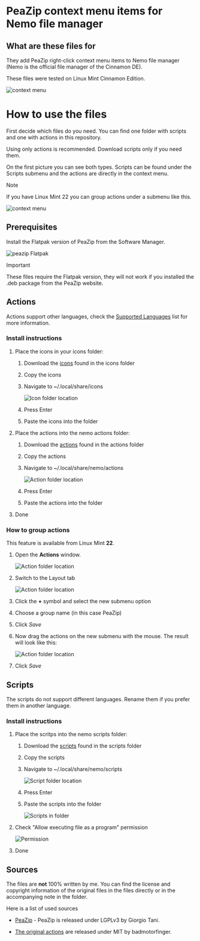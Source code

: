 # PeaZip context menu items for Nemo file manager

## What are these files for

They add PeaZip right-click context menu items to Nemo file manager (Nemo is the official file manager of the Cinnamon DE).

These files were tested on Linux Mint Cinnamon Edition.

![context menu](pictures/Context-menu.png)

# How to use the files

First decide which files do you need. You can find one folder with scripts and one with actions in this repository.

Using only actions is recommended. Download scripts only if you need them.


On the first picture you can see both types. Scripts can be found under the Scripts submenu and the actions are directly in the context menu.

> [!NOTE] 
> If you have Linux Mint 22 you can group actions under a submenu like this.

![context menu](pictures/Action-group.png)

## Prerequisites

Install the Flatpak version of PeaZip from the Software Manager.

![peazip Flatpak](pictures/Flatpak.png)

> [!IMPORTANT]
> These files require the Flatpak version, they will not work if you installed the .deb package from the PeaZip website.

## Actions

Actions support other languages, check the [Supported Languages](Supported_Languages.md) list for more information.

### Install instructions
1. Place the icons in your icons folder:
    1. Download the [icons](https://github.com/xszabo3/peazip-context-menu-items-nemo/tree/main/icons) found in the icons folder

    2. Copy the icons
    3. Navigate to ~/.local/share/icons

        ![Icon folder location](pictures/Icons.png)

    4. Press Enter

    5. Paste the icons into the folder

2. Place the actions into the nemo actions folder:
    1. Download the [actions](https://github.com/xszabo3/peazip-context-menu-items-nemo/tree/main/actions) found in the actions folder

    2. Copy the actions
    3. Navigate to ~/.local/share/nemo/actions

        ![Action folder location](pictures/Actions-folder.png)

    4. Press Enter

    5. Paste the actions into the folder

3. Done

### How to group actions

This feature is available from Linux Mint **22**.

1. Open the **Actions** window.

    ![Action folder location](pictures/Actions-search.png)

2. Switch to the Layout tab

    ![Action folder location](pictures/Actions-window.png)

3. Click the **+** symbol and select the new submenu option
4. Choose a group name (in this case PeaZip)
5. Click *Save*
6. Now drag the actions on the new submenu with the mouse. The result will look like this:

    ![Action folder location](pictures/Actions-grouped.png)

7. Click *Save*

## Scripts

The scripts do not support different languages. Rename them if you prefer them in another language.

### Install instructions

1. Place the scritps into the nemo scripts folder:
    1. Download the [scripts](https://github.com/xszabo3/peazip-context-menu-items-nemo/tree/main/scripts) found in the scripts folder

    2. Copy the scripts
    3. Navigate to ~/.local/share/nemo/scripts

        ![Script folder location](pictures/Script-location.png)

    4. Press Enter

    5. Paste the scripts into the folder

        ![Scripts in folder](pictures/Script-folder.png)

2. Check "Allow executing file as a program" permission

    ![Permission](pictures/Permission.png)

3. Done

## Sources

The files are **not** 100% written by me. You can find the license and copyright information of the original files in the files directly or in the accompanying note in the folder.

Here is a list of used sources

- [PeaZip](https://github.com/peazip/PeaZip/) - PeaZip is released under LGPLv3 by Giorgio Tani.

- [The original actions](https://github.com/badmotorfinger/nemo-peazip-context-menu/) are released under MIT by badmotorfinger.
